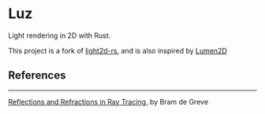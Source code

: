 # Luz
Light rendering in 2D with Rust.

This project is a fork of [light2d-rs](https://github.com/codeworm96/light2d-rs), and is also inspired by [Lumen2D](https://github.com/Domenicobrz/Lumen-2D)

## References

-----------------

[Reflections and Refractions in Ray Tracing](https://graphics.stanford.edu/courses/cs148-10-summer/docs/2006--degreve--reflection_refraction.pdf), by Bram de Greve